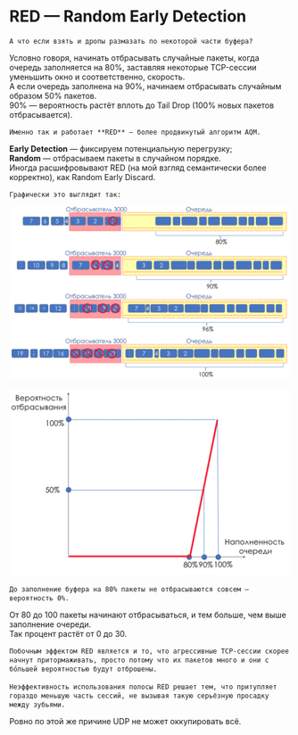 # RED — Random Early Detection

```text
А что если взять и дропы размазать по некоторой части буфера?  
```

Условно говоря, начинать отбрасывать случайные пакеты, когда очередь заполняется на 80%, заставляя некоторые TCP-сессии уменьшить окно и соответственно, скорость.  
А если очередь заполнена на 90%, начинаем отбрасывать случайным образом 50% пакетов.  
90% — вероятность растёт вплоть до Tail Drop \(100% новых пакетов отбрасывается\).

```text
Именно так и работает **RED** — более продвинутый алгоритм AQM.   
```

**Early Detection** — фиксируем потенциальную перегрузку;  
**Random** — отбрасываем пакеты в случайном порядке.  
Иногда расшифровывают RED \(на мой взгляд семантически более корректно\), как Random Early Discard.

```text
Графически это выглядит так:
```

![](../../.gitbook/assets/image%20%28114%29.png)

![](../../.gitbook/assets/image%20%2818%29.png)

```text
До заполнение буфера на 80% пакеты не отбрасываются совсем — вероятность 0%.  
```

От 80 до 100 пакеты начинают отбрасываться, и тем больше, чем выше заполнение очереди.  
Так процент растёт от 0 до 30.

```text
Побочным эффектом RED является и то, что агрессивные TCP-сессии скорее начнут притормаживать, просто потому что их пакетов много и они с бо́льшей вероятностью будут отброшены.  

Неэффективность использования полосы RED решает тем, что притупляет гораздо меньшую часть сессий, не вызывая такую серьёзную просадку между зубьями.   
```

Ровно по этой же причине UDP не может оккупировать всё.

